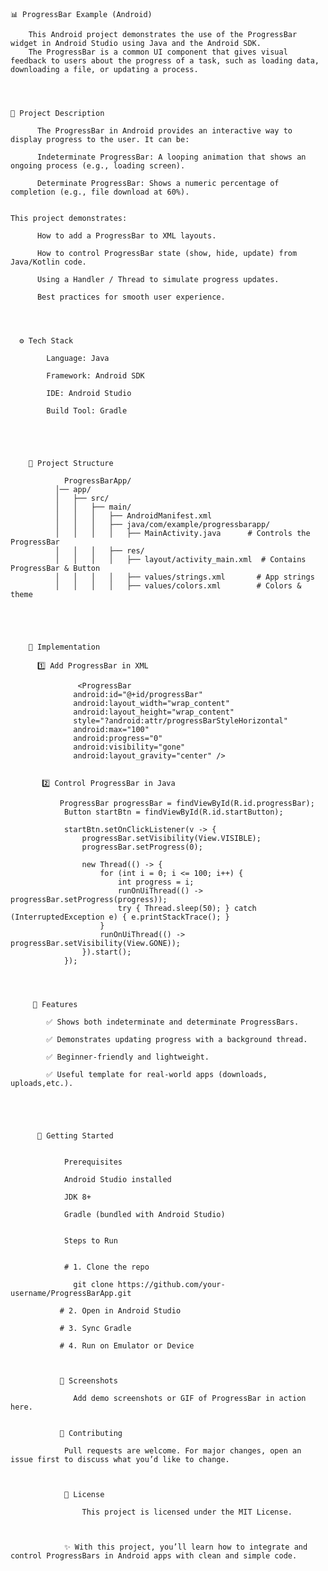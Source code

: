     📊 ProgressBar Example (Android)

        This Android project demonstrates the use of the ProgressBar widget in Android Studio using Java and the Android SDK.
        The ProgressBar is a common UI component that gives visual feedback to users about the progress of a task, such as loading data, downloading a file, or updating a process.




    📝 Project Description

          The ProgressBar in Android provides an interactive way to display progress to the user. It can be:

          Indeterminate ProgressBar: A looping animation that shows an ongoing process (e.g., loading screen).
          
          Determinate ProgressBar: Shows a numeric percentage of completion (e.g., file download at 60%).


    This project demonstrates:

          How to add a ProgressBar to XML layouts.
          
          How to control ProgressBar state (show, hide, update) from Java/Kotlin code.
          
          Using a Handler / Thread to simulate progress updates.
          
          Best practices for smooth user experience.


          
                    
      ⚙️ Tech Stack
            
            Language: Java
            
            Framework: Android SDK
            
            IDE: Android Studio
            
            Build Tool: Gradle





        📂 Project Structure

                ProgressBarApp/
              │── app/
              │   ├── src/
              │   │   ├── main/
              │   │   │   ├── AndroidManifest.xml
              │   │   │   ├── java/com/example/progressbarapp/
              │   │   │   │   ├── MainActivity.java      # Controls the ProgressBar
              │   │   │   ├── res/
              │   │   │   │   ├── layout/activity_main.xml  # Contains ProgressBar & Button
              │   │   │   │   ├── values/strings.xml       # App strings
              │   │   │   │   ├── values/colors.xml        # Colors & theme





        🚀 Implementation

          1️⃣ Add ProgressBar in XML
          
                   <ProgressBar
                  android:id="@+id/progressBar"
                  android:layout_width="wrap_content"
                  android:layout_height="wrap_content"
                  style="?android:attr/progressBarStyleHorizontal"
                  android:max="100"
                  android:progress="0"
                  android:visibility="gone"
                  android:layout_gravity="center" />


           2️⃣ Control ProgressBar in Java

               ProgressBar progressBar = findViewById(R.id.progressBar);
                Button startBtn = findViewById(R.id.startButton);
                
                startBtn.setOnClickListener(v -> {
                    progressBar.setVisibility(View.VISIBLE);
                    progressBar.setProgress(0);
                
                    new Thread(() -> {
                        for (int i = 0; i <= 100; i++) {
                            int progress = i;
                            runOnUiThread(() -> progressBar.setProgress(progress));
                            try { Thread.sleep(50); } catch (InterruptedException e) { e.printStackTrace(); }
                        }
                        runOnUiThread(() -> progressBar.setVisibility(View.GONE));
                    }).start();
                });




         📱 Features

            ✅ Shows both indeterminate and determinate ProgressBars.
            
            ✅ Demonstrates updating progress with a background thread.
            
            ✅ Beginner-friendly and lightweight.
            
            ✅ Useful template for real-world apps (downloads, uploads,etc.).





          🚀 Getting Started

          
                Prerequisites
                
                Android Studio installed
                
                JDK 8+
                
                Gradle (bundled with Android Studio)


                Steps to Run


                # 1. Clone the repo
                
                  git clone https://github.com/your-username/ProgressBarApp.git
                  
               # 2. Open in Android Studio
               
               # 3. Sync Gradle
                
               # 4. Run on Emulator or Device



               📸 Screenshots

                  Add demo screenshots or GIF of ProgressBar in action here.


               🤝 Contributing

                Pull requests are welcome. For major changes, open an issue first to discuss what you’d like to change.



                📜 License

                    This project is licensed under the MIT License.



                ✨ With this project, you’ll learn how to integrate and control ProgressBars in Android apps with clean and simple code.




                    

                


          

            






            
            
                      
